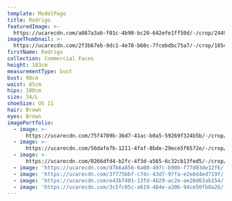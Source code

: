 ```yaml
---
template: ModelPage
title: Rodrigo
featuredImage: >-
  https://ucarecdn.com/a867a3ab-f01c-4b90-bc20-642efe1ff50d/-/crop/2449x1178/0,229/-/preview/
imageThumbnail: >-
  https://ucarecdn.com/2f3b67eb-9dc1-4e78-b60c-7fcebdbc75a7/-/crop/1054x1480/292,235/-/preview/
firstName: Rodrigo
collection: Commercial Faces
height: 183cm
measurementType: bust
bust: 98cm
waist: 85cm
hips: 100cm
size: 34/L
shoeSize: US 11
hair: Brown
eyes: Brown
imagePortfolio:
  - image: >-
      https://ucarecdn.com/75f4789b-36d7-41ac-b0a5-59269f324b5b/-/crop/1632x2299/0,150/-/preview/
  - image: >-
      https://ucarecdn.com/56dafe7b-1211-4faf-8bde-29ece5f6572e/-/crop/1632x2275/0,174/-/preview/
  - image: >-
      https://ucarecdn.com/0266dfd4-b2fc-4f3d-a565-6c32cb13fed5/-/crop/2134x1632/315,0/-/preview/
  - image: 'https://ucarecdn.com/d7b6a856-6a08-497c-b90b-f77d03de12f6/'
  - image: 'https://ucarecdn.com/3f775bbf-c74c-43d7-97fa-e2e8d4ed719f/'
  - image: 'https://ucarecdn.com/e43b7401-13fd-4b29-ac2e-ae20d63ab154/'
  - image: 'https://ucarecdn.com/3c5fc85c-a619-464e-a306-94ce50fb8a26/'
---
```


